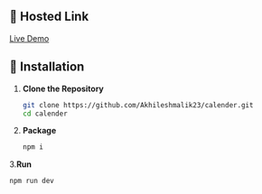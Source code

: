 ## 🚀 Hosted Link  
[Live Demo](https://effulgent-valkyrie-ff653f.netlify.app/)  

## 📌 Installation  

1. **Clone the Repository**  
   ```bash
   git clone https://github.com/Akhileshmalik23/calender.git
   cd calender
   ```

2. **Package**  
   ```bash 
   npm i
   
3.**Run**
```bash 
npm run dev   
